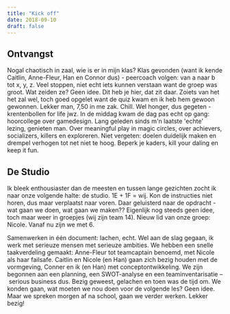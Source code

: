```yaml
---
title: "Kick off"
date: 2018-09-10
draft: false
---
```

## Ontvangst
Nogal chaotisch in zaal, wie is er in mijn klas? Klas gevonden (want ik kende Caitlin, Anne-Fleur, Han en Connor dus) - peercoach volgen: van a naar b tot x, y, z. Veel stoppen, niet echt iets kunnen verstaan want de groep was groot. Wat zeiden ze? Geen idee. Dit heb je hier, dat zit daar. Zoiets van het het zal wel, toch goed opgelet want de quiz kwam en ik heb hem gewoon gewonnen. Lekker man, 7,50 in me zak. Chill. Wel honger, dus gegeten - krentenbollen for life jwz. 
In de middag kwam de dag pas echt op gang: hoorcollege over gamedesign. Lang geleden sinds m'n laatste 'echte' lezing, genieten man. Over meaningful play in magic circles, over achievers, socializers, killers en exploreren. Niet vergeten: doelen duidelijk maken en drempel verhogen tot net niet te hoog. Beperk je kaders, kill your daling en keep it fun.

## De Studio
Ik bleek enthousiaster dan de meesten en tussen lange gezichten zocht ik naar onze volgende halte: de studio. 1E + 1F = wij. Kon de instructies niet horen, dus maar verplaatst naar voren. Daar geluisterd naar de opdracht - wat gaan we doen, wat gaan we maken?? Eigenlijk nog steeds geen idee, toch maar weer in groepjes (wij zijn team 14). Nieuw lid van onze groep: Nicole. Vanaf nu zijn we met 6.

Samenwerken in één document: lachen, echt. Wel aan de slag gegaan, ik werk met serieuze mensen met serieuze ambities. We hebben een snelle taakverdeling gemaakt: Anne-Fleur tot teamcaptain benoemd, met Nicole als haar failsafe. Caitlin en Nicole (en Han) gaan zich bezig houden met de vormgeving, Conner en ik (en Han) met conceptontwikkeling. We zijn begonnen aan een planning, een SWOT-analyse en een teaminventarisatie – serious business dus. 
Bezig geweest, gelachen en toen was de tijd om. We konden gaan, wat moeten we nou doen voor de volgende les? Geen idee. Maar we spreken morgen af na school, gaan we verder werken. Lekker bezig!
